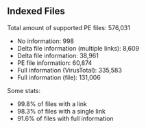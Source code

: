 ## Indexed Files

<!--FileStats-->
Total amount of supported PE files: 576,031

* No information: 998
* Delta file information (multiple links): 8,609
* Delta file information: 38,961
* PE file information: 60,874
* Full information (VirusTotal): 335,583
* Full information (file): 131,006

Some stats:

* 99.8% of files with a link
* 98.3% of files with a single link
* 91.6% of files with full information
<!--/FileStats-->
